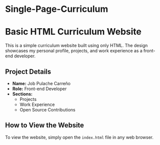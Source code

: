 # Single-Page-Curriculum

# Basic HTML Curriculum Website

This is a simple curriculum website built using only HTML. The design showcases my personal profile, projects, and work experience as a front-end developer.

## Project Details

- **Name:** Job Pulache Carreño
- **Role:** Front-end Developer
- **Sections:** 
  - Projects
  - Work Experience
  - Open Source Contributions

## How to View the Website

To view the website, simply open the `index.html` file in any web browser.



